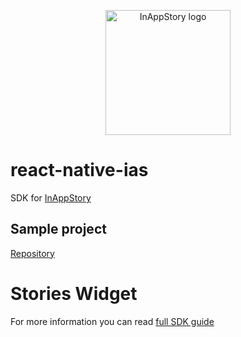 <p align="center"><a href="https://inappstory.com" target="_blank" rel="noopener noreferrer"><img width="200" src="https://inappstory.com/images/logo.png" alt="InAppStory logo"></a></p>

# react-native-ias

SDK for [InAppStory](https://inappstory.com)

## Sample project
[Repository](https://github.com/inappstory/RNIasDemo)

# Stories Widget

For more information you can read [full SDK guide](https://docs.inappstory.com/sdk-guides/react-native/how-to-get-started.html)
